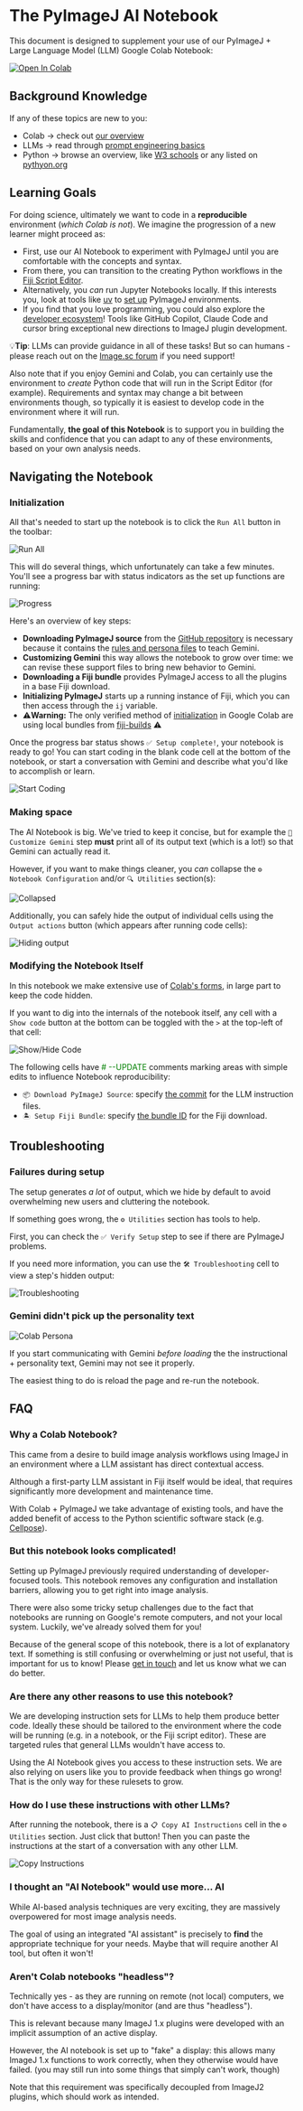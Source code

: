 # The PyImageJ AI Notebook

This document is designed to supplement your use of our PyImageJ + Large Language Model (LLM) Google Colab Notebook:

<!-- UPDATE: pin to particular commit -->
<a href="https://colab.research.google.com/github/imagej/pyimagej/blob/main/doc/llms/pyimagej-ai-guide.ipynb" target="_parent"><img src="https://colab.research.google.com/assets/colab-badge.svg" alt="Open In Colab"/></a>

## Background Knowledge

If any of these topics are new to you:
   * Colab → check out [our overview](Google-Colab-Basics.md)
   * LLMs → read through [prompt engineering basics](Prompt-Engineering.md)
   * Python → browse an overview, like [W3 schools](https://www.w3schools.com/python/) or any listed on [pythyon.org](https://wiki.python.org/moin/BeginnersGuide/NonProgrammers)

## Learning Goals

For doing science, ultimately we want to code in a **reproducible** environment (*which Colab is not*). We imagine the progression of a new learner might proceed as:

- First, use our AI Notebook to experiment with PyImageJ until you are comfortable with the concepts and syntax.
- From there, you can transition to the creating Python workflows in the [Fiji Script Editor](https://imagej.net/scripting/script-editor).
- Alternatively, you *can* run Jupyter Notebooks locally. If this interests you, look at tools like [uv](https://docs.astral.sh/uv/) to [set up](Install.md) PyImageJ environments.
- If you find that you love programming, you could also explore the [developer ecosystem](https://imagej.net/develop/)! Tools like GitHub Copilot, Claude Code and cursor bring exceptional new directions to ImageJ plugin development.

💡**Tip**: LLMs can provide guidance in all of these tasks! But so can humans - please reach out on the [Image.sc forum](https://forum.image.sc/) if you need support!

Also note that if you enjoy Gemini and Colab, you can certainly use the environment to *create* Python code that will run in the Script Editor (for example). Requirements and syntax may change a bit between environments though, so typically it is easiest to develop code in the environment where it will run.

Fundamentally, **the goal of this Notebook** is to support you in building the skills and confidence that you can adapt to any of these environments, based on your own analysis needs. 

## Navigating the Notebook

### Initialization

All that's needed to start up the notebook is to click the `Run All` button in the toolbar:

![Run All](doc-images/nb-run-all.jpg)

This will do several things, which unfortunately can take a few minutes. You'll see a progress bar with status indicators as the set up functions are running:

![Progress](doc-images/nb-progress.jpg)

Here's an overview of key steps:

* **Downloading PyImageJ source** from the [GitHub repository](https://github.com/imagej/pyimagej) is necessary because it contains the [rules and persona files](https://github.com/imagej/pyimagej/tree/main/doc/llms) to teach Gemini.
* **Customizing Gemini** this way allows the notebook to grow over time: we can revise these support files to bring new behavior to Gemini.
* **Downloading a Fiji bundle** provides PyImageJ access to all the plugins in a base Fiji download. 
* **Initializing PyImageJ** starts up a running instance of Fiji, which you can then access through the `ij` variable.
* ⚠️**Warning:** The only verified method of [initialization](Initialization.md) in Google Colab are using local bundles from [fiji-builds](https://github.com/fiji/fiji-builds/releases) ⚠️

Once the progress bar status shows `✅ Setup complete!`, your notebook is ready to go! You can start coding in the blank code cell at the bottom of the notebook, or start a conversation with Gemini and describe what you'd like to accomplish or learn.

![Start Coding](doc-images/nb-start-coding.jpg)

### Making space

The AI Notebook is big. We've tried to keep it concise, but for example the `🤖 Customize Gemini` step **must** print all of its output text (which is a lot!) so that Gemini can actually read it.

However, if you want to make things cleaner, you *can* collapse the `⚙️ Notebook Configuration` and/or `🔍 Utilities` section(s):

![Collapsed](doc-images/nb-collapsed.jpg)

Additionally, you can safely hide the output of individual cells using the `Output actions` button (which appears after running code cells):

![Hiding output](doc-images/nb-hide-output.jpg)

### Modifying the Notebook Itself

In this notebook we make extensive use of [Colab's forms](https://colab.research.google.com/notebooks/forms.ipynb), in large part to keep the code hidden.

If you want to dig into the internals of the notebook itself, any cell with a `Show code` button at the bottom can be toggled with the `>` at the top-left of that cell:

![Show/Hide Code](doc-images/nb-show-code.png)

The following cells have <span style="color: green;"># --UPDATE</span> comments marking areas with simple edits to influence Notebook reproducibility:

* `📦 Download PyImageJ Source`: specify [the commit](https://github.com/imagej/pyimagej) for the LLM instruction files.
* `🏝️ Setup Fiji Bundle`: specify [the bundle ID](https://github.com/fiji/fiji-builds/releases) for the Fiji download.

## Troubleshooting

### Failures during setup

The setup generates *a lot* of output, which we hide by default to avoid overwhelming new users and cluttering the notebook.

If something goes wrong, the `⚙️ Utilities` section has tools to help.

First, you can check the `✅ Verify Setup` step to see if there are PyImageJ problems.

If you need more information, you can use the `🛠️ Troubleshooting` cell to view a step's hidden output:

![Troubleshooting](doc-images/nb-troubleshoot.jpg)


### Gemini didn't pick up the personality text

![Colab Persona](doc-images/colab-persona.jpg)

If you start communicating with Gemini *before loading* the the instructional + personality text, Gemini may not see it properly.

The easiest thing to do is reload the page and re-run the notebook.

## FAQ

### Why a Colab Notebook?

This came from a desire to build image analysis workflows using ImageJ in an environment where a LLM assistant has direct contextual access.

Although a first-party LLM assistant in Fiji itself would be ideal, that requires significantly more development and maintenance time.

With Colab + PyImageJ we take advantage of existing tools, and have the added benefit of access to the Python scientific software stack (e.g. [Cellpose](https://www.cellpose.org/)).

### But this notebook looks complicated!

Setting up PyImageJ previously required understanding of developer-focused tools. This notebook removes any configuration and installation barriers, allowing you to get right into image analysis.

There were also some tricky setup challenges due to the fact that notebooks are running on Google's remote computers, and not your local system. Luckily, we've already solved them for you!

Because of the general scope of this notebook, there is a lot of explanatory text. If something is still confusing or overwhelming or just not useful, that is important for us to know! Please [get in touch](https://forum.image.sc/tag/pyimagej) and let us know what we can do better.

### Are there any other reasons to use this notebook?

We are developing instruction sets for LLMs to help them produce better code. Ideally these should be tailored to the environment where the code will be running (e.g. in a notebook, or the Fiji script editor). These are targeted rules that general LLMs wouldn't have access to.

Using the AI Notebook gives you access to these instruction sets. We are also relying on users like you to provide feedback when things go wrong! That is the only way for these rulesets to grow.

### How do I use these instructions with other LLMs?

After running the notebook, there is a `📋 Copy AI Instructions` cell in the `⚙️ Utilities` section. Just click that button! Then you can paste the instructions at the start of a conversation with any other LLM.

![Copy Instructions](doc-images/copy-ai-text.jpg)

### I thought an "AI Notebook" would use more... AI

While AI-based analysis techniques are very exciting, they are massively overpowered for most image analysis needs.

The goal of using an integrated "AI assistant" is precisely to **find** the appropriate technique for your needs. Maybe that will require another AI tool, but often it won't!

### Aren't Colab notebooks "headless"?

Technically yes - as they are running on remote (not local) computers, we don't have access to a display/monitor (and are thus "headless").

This is relevant because many ImageJ 1.x plugins were developed with an implicit assumption of an active display.

However, the AI notebook is set up to "fake" a display: this allows many ImageJ 1.x functions to work correctly, when they otherwise would have failed. (you may still run into some things that simply can't work, though)

Note that this requirement was specifically decoupled from ImageJ2 plugins, which should work as intended.